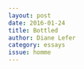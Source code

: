 ```yaml
---
layout: post 
date: 2016-01-24
title: Bottled
author: Diane Lefer
category: essays
issue: homme
---
```

